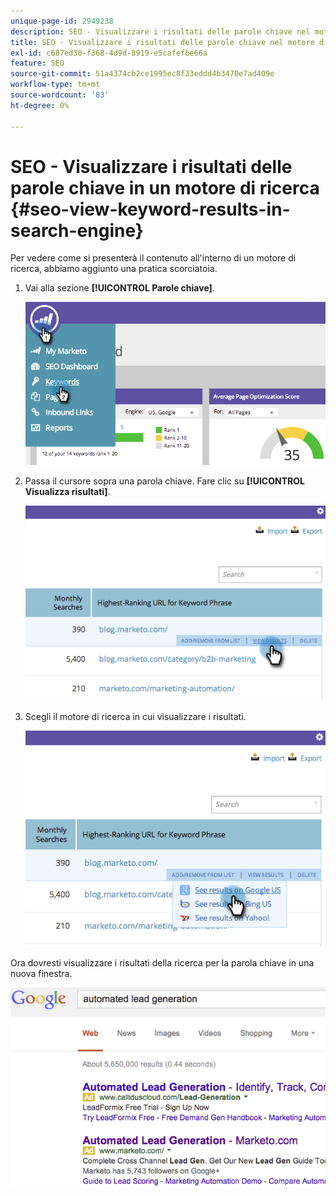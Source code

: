 ```yaml
---
unique-page-id: 2949238
description: SEO - Visualizzare i risultati delle parole chiave nel motore di ricerca - Documentazione di Marketo - Documentazione del prodotto
title: SEO - Visualizzare i risultati delle parole chiave nel motore di ricerca
exl-id: c687ed30-f368-4d9d-8919-e5cafefbe66a
feature: SEO
source-git-commit: 51a4374cb2ce1995ec8f33eddd4b3470e7ad409e
workflow-type: tm+mt
source-wordcount: '83'
ht-degree: 0%

---
```


# SEO - Visualizzare i risultati delle parole chiave in un motore di ricerca {#seo-view-keyword-results-in-search-engine}

Per vedere come si presenterà il contenuto all&#39;interno di un motore di ricerca, abbiamo aggiunto una pratica scorciatoia.

1. Vai alla sezione **[!UICONTROL Parole chiave]**.

   ![](assets/image2014-9-18-13-3a33-3a58.png)

1. Passa il cursore sopra una parola chiave. Fare clic su **[!UICONTROL Visualizza risultati]**.

   ![](assets/image2014-9-18-13-3a34-3a2.png)

1. Scegli il motore di ricerca in cui visualizzare i risultati.

   ![](assets/image2014-9-18-13-3a34-3a16.png)

Ora dovresti visualizzare i risultati della ricerca per la parola chiave in una nuova finestra.

![](assets/image2014-9-18-13-3a34-3a24.png)
